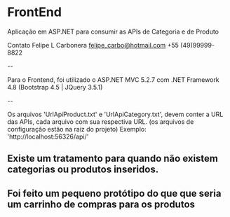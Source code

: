 # FrontEnd
Aplicação em ASP.NET para consumir as APIs de Categoria e de Produto

Contato
Felipe L Carbonera
felipe_carbo@hotmail.com
+55 (49)99999-8822 

--

Para o Frontend, foi utilizado o ASP.NET MVC 5.2.7 com .NET Framework 4.8
(Bootstrap 4.5 | JQuery 3.5.1)

--

Os arquivos 'UrlApiProduct.txt' e 'UrlApiCategory.txt', devem conter a URL das APIs, cada arquivo com sua respectiva URL.
(os arquivos de configuração estão na raiz do projeto)
Exemplo: 'http://localhost:56326/api/'


Existe um tratamento para quando não existem categorias ou produtos inseridos.
--
Foi feito um pequeno protótipo do que que seria um carrinho de compras para os produtos
--
